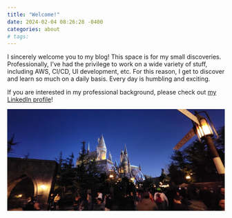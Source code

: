 ```yaml
---
title: "Welcome!"
date: 2024-02-04 08:26:28 -0400
categories: about
# tags:
---
```


I sincerely welcome you to my blog! This space is for my small discoveries. Professionally, I’ve had the privilege to work on a wide variety of stuff, including AWS, CI/CD, UI development, etc. For this reason, I get to discover and learn so much on a daily basis. Every day is humbling and exciting.

If you are interested in my professional background, please check out [my LinkedIn profile][linkedin]!

[linkedin]: https://www.linkedin.com/in/hyemink

![hogwarts](/assets/images/hogwarts.JPG)